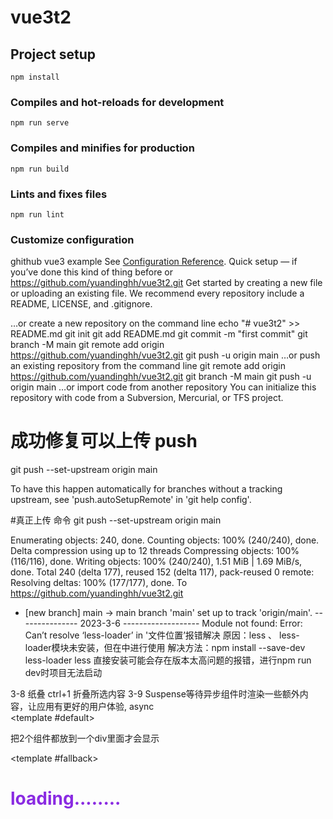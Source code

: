 # vue3t2
## Project setup
```
npm install
```
### Compiles and hot-reloads for development
```
npm run serve
```
### Compiles and minifies for production
```
npm run build
```
### Lints and fixes files
```
npm run lint
```
### Customize configuration
ghithub vue3  example 
See [Configuration Reference](https://cli.vuejs.org/config/).
Quick setup — if you’ve done this kind of thing before
or	
https://github.com/yuandinghh/vue3t2.git
Get started by creating a new file or uploading an existing file. We recommend every repository include a README, LICENSE, and .gitignore.

…or create a new repository on the command line
echo "# vue3t2" >> README.md
git init
git add README.md
git commit -m "first commit"
git branch -M main
git remote add origin https://github.com/yuandinghh/vue3t2.git
git push -u origin main
…or push an existing repository from the command line
git remote add origin https://github.com/yuandinghh/vue3t2.git
git branch -M main
git push -u origin main
…or import code from another repository
You can initialize this repository with code from a Subversion, Mercurial, or TFS project.


# 成功修复可以上传 push
  git push --set-upstream origin main
  
To have this happen automatically for branches without a tracking
upstream, see 'push.autoSetupRemote' in 'git help config'.

#真正上传 命令
 git push --set-upstream origin main

Enumerating objects: 240, done.
Counting objects: 100% (240/240), done.
Delta compression using up to 12 threads
Compressing objects: 100% (116/116), done.
Writing objects: 100% (240/240), 1.51 MiB | 1.69 MiB/s, done.
Total 240 (delta 177), reused 152 (delta 117), pack-reused 0
remote: Resolving deltas: 100% (177/177), done.
To https://github.com/yuandinghh/vue3t2.git
 * [new branch]      main -> main
branch 'main' set up to track 'origin/main'.
--------------- 2023-3-6 -------------------
Module not found: Error: Can’t resolve ‘less-loader’ in '文件位置’报错解决 
原因：less 、 less-loader模块未安装，但在中进行使用 
解决方法：npm install --save-dev less-loader less 
直接安装可能会存在版本太高问题的报错，进行npm run dev时项目无法启动

3-8 纸叠  ctrl+1  折叠所选内容
3-9
Suspense等待异步组件时渲染一些额外内容，让应用有更好的用户体验,
async   
 <Suspense>
      <template #default>
        <div>
          <p>把2个组件都放到一个div里面才会显示</p>
        <AsyncShow msg="Welcome to Suspense异步请求" />
        <!-- <AsyncShow/>  <async-show/> 两个组件结果相同-->
        <!-- <dog-show /> -->
        <DogShow msg="Welcome to DogShow" />
         <!-- <DogShow /> -->
          </div>
      </template>
      <template #fallback>
        <h1 style="color:blueviolet">loading........</h1>
      </template>
    </Suspense>
  